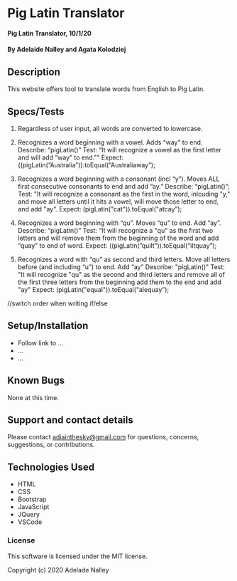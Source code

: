# Pig Latin Translator

#### Pig Latin Translator, 10/1/20

#### By **Adelaide Nalley and Agata Kolodziej**

## Description
This website offers tool to translate words from English to Pig Latin.

## Specs/Tests

1. Regardless of user input, all words are converted to lowercase.  

2. Recognizes a word beginning with a vowel.  Adds “way” to end.
 Describe: “pigLatin()”
 Test: “It will recognize a vowel as the first letter and will add “way” to end."" 
 Expect: ((pigLatin(”Australia”)).toEqual(“Australiaway”);

3. Recognizes a word beginning with a consonant (incl “y”). Moves ALL first consecutive consonants to end and add ”ay.”
 Describe: “pigLatin()”;
 Test: "It will recognize a consonant as the first in the word, inlcuding "y," and move all letters until it hits a vowel, will move those letter to end, and add "ay".
 Expect: (pigLatin("cat")).toEqual("atcay”); 

4. Recognizes a word beginning with “qu”.  Moves “qu” to end. Add “ay”.
 Describe: “pigLatin()”
 Test: “It will recognize a "qu" as the first two letters and will remove them from the beginning of the word and add “quay” to end of word.
 Expect: ((pigLatin(”quilt”)).toEqual(“iltquay”);

5. Recognizes a word with “qu” as second and third letters. Move all letters before (and including “u”) to end. Add “ay”
 Describe: "pigLatin()"
 Test: "It will recognize "qu" as the second and third letters and remove all of the first three letters from the beginning add them to the end and add "ay"
 Expect: (pigLatin("equal")).toEqual("alequay”);
 
 //switch order when writing if/else


## Setup/Installation

* Follow link to ...
* ...
* ...

## Known Bugs

None at this time.

## Support and contact details

Please contact adiainthesky@gmail.com for questions, concerns, suggestions, or contributions.

## Technologies Used

* HTML
* CSS
* Bootstrap
* JavaScript
* JQuery
* VSCode

### License

This software is licensed under the MIT license.

Copyright (c) 2020 Adelade Nalley